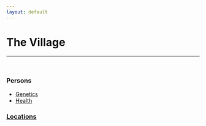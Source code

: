 ```yaml
---
layout: default
---
```


# The Village

***
</br>

### Persons

* [Genetics](/the-village/genetics)
* [Health](/the-village/health)


### [Locations](/the-village/locations)
